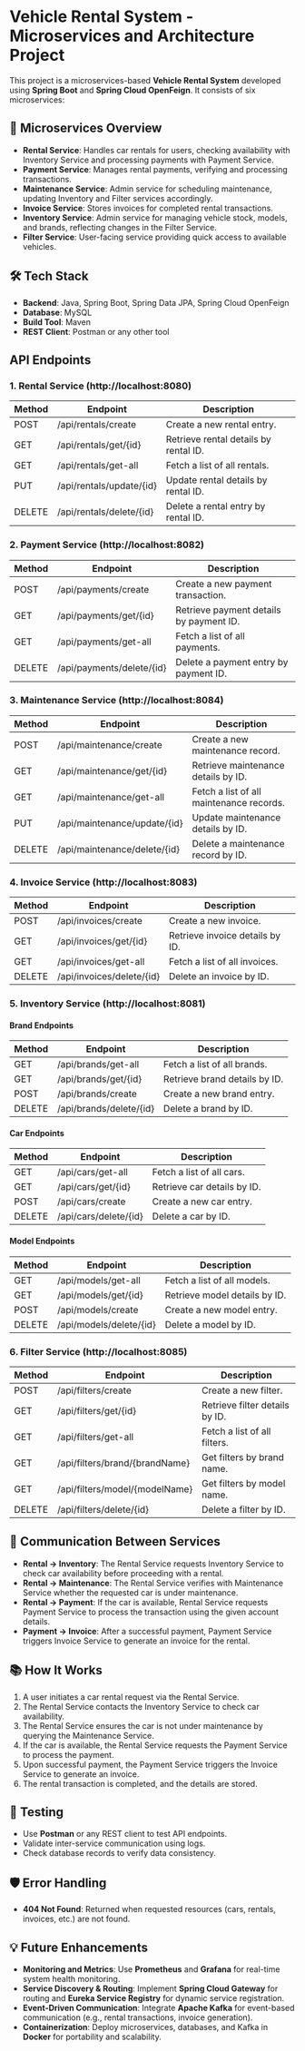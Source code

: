 # Vehicle Rental System - Microservices and Architecture Project

This project is a microservices-based **Vehicle Rental System** developed using **Spring Boot** and **Spring Cloud OpenFeign**. It consists of six microservices:

## 🏢 Microservices Overview

- **Rental Service**: Handles car rentals for users, checking availability with Inventory Service and processing payments with Payment Service.
- **Payment Service**: Manages rental payments, verifying and processing transactions.
- **Maintenance Service**: Admin service for scheduling maintenance, updating Inventory and Filter services accordingly.
- **Invoice Service**: Stores invoices for completed rental transactions.
- **Inventory Service**: Admin service for managing vehicle stock, models, and brands, reflecting changes in the Filter Service.
- **Filter Service**: User-facing service providing quick access to available vehicles.

## 🛠 Tech Stack

- **Backend**: Java, Spring Boot, Spring Data JPA, Spring Cloud OpenFeign
- **Database**: MySQL
- **Build Tool**: Maven
- **REST Client**: Postman or any other tool

## API Endpoints

### 1. Rental Service (http://localhost:8080)
| Method | Endpoint | Description |
|--------|---------|-------------|
| POST | /api/rentals/create | Create a new rental entry. |
| GET | /api/rentals/get/{id} | Retrieve rental details by rental ID. |
| GET | /api/rentals/get-all | Fetch a list of all rentals. |
| PUT | /api/rentals/update/{id} | Update rental details by rental ID. |
| DELETE | /api/rentals/delete/{id} | Delete a rental entry by rental ID. |

### 2. Payment Service (http://localhost:8082)
| Method | Endpoint | Description |
|--------|---------|-------------|
| POST | /api/payments/create | Create a new payment transaction. |
| GET | /api/payments/get/{id} | Retrieve payment details by payment ID. |
| GET | /api/payments/get-all | Fetch a list of all payments. |
| DELETE | /api/payments/delete/{id} | Delete a payment entry by payment ID. |

### 3. Maintenance Service (http://localhost:8084)
| Method | Endpoint | Description |
|--------|---------|-------------|
| POST | /api/maintenance/create | Create a new maintenance record. |
| GET | /api/maintenance/get/{id} | Retrieve maintenance details by ID. |
| GET | /api/maintenance/get-all | Fetch a list of all maintenance records. |
| PUT | /api/maintenance/update/{id} | Update maintenance details by ID. |
| DELETE | /api/maintenance/delete/{id} | Delete a maintenance record by ID. |

### 4. Invoice Service (http://localhost:8083)
| Method | Endpoint | Description |
|--------|---------|-------------|
| POST | /api/invoices/create | Create a new invoice. |
| GET | /api/invoices/get/{id} | Retrieve invoice details by ID. |
| GET | /api/invoices/get-all | Fetch a list of all invoices. |
| DELETE | /api/invoices/delete/{id} | Delete an invoice by ID. |

### 5. Inventory Service (http://localhost:8081)
#### Brand Endpoints
| Method | Endpoint | Description |
|--------|---------|-------------|
| GET | /api/brands/get-all | Fetch a list of all brands. |
| GET | /api/brands/get/{id} | Retrieve brand details by ID. |
| POST | /api/brands/create | Create a new brand entry. |
| DELETE | /api/brands/delete/{id} | Delete a brand by ID. |

#### Car Endpoints
| Method | Endpoint | Description |
|--------|---------|-------------|
| GET | /api/cars/get-all | Fetch a list of all cars. |
| GET | /api/cars/get/{id} | Retrieve car details by ID. |
| POST | /api/cars/create | Create a new car entry. |
| DELETE | /api/cars/delete/{id} | Delete a car by ID. |

#### Model Endpoints
| Method | Endpoint | Description |
|--------|---------|-------------|
| GET | /api/models/get-all | Fetch a list of all models. |
| GET | /api/models/get/{id} | Retrieve model details by ID. |
| POST | /api/models/create | Create a new model entry. |
| DELETE | /api/models/delete/{id} | Delete a model by ID. |

### 6. Filter Service (http://localhost:8085)
| Method | Endpoint | Description |
|--------|---------|-------------|
| POST | /api/filters/create | Create a new filter. |
| GET | /api/filters/get/{id} | Retrieve filter details by ID. |
| GET | /api/filters/get-all | Fetch a list of all filters. |
| GET | /api/filters/brand/{brandName} | Get filters by brand name. |
| GET | /api/filters/model/{modelName} | Get filters by model name. |
| DELETE | /api/filters/delete/{id} | Delete a filter by ID. |



## 🔗 Communication Between Services

- **Rental → Inventory**: The Rental Service requests Inventory Service to check car availability before proceeding with a rental.
- **Rental → Maintenance**: The Rental Service verifies with Maintenance Service whether the requested car is under maintenance.
- **Rental → Payment**: If the car is available, Rental Service requests Payment Service to process the transaction using the given account details.
- **Payment → Invoice**: After a successful payment, Payment Service triggers Invoice Service to generate an invoice for the rental.

## 📚 How It Works

1. A user initiates a car rental request via the Rental Service.
2. The Rental Service contacts the Inventory Service to check car availability.
3. The Rental Service ensures the car is not under maintenance by querying the Maintenance Service.
4. If the car is available, the Rental Service requests the Payment Service to process the payment.
5. Upon successful payment, the Payment Service triggers the Invoice Service to generate an invoice.
6. The rental transaction is completed, and the details are stored.

## 🧪 Testing

- Use **Postman** or any REST client to test API endpoints.
- Validate inter-service communication using logs.
- Check database records to verify data consistency.

## 🛡 Error Handling

- **404 Not Found**: Returned when requested resources (cars, rentals, invoices, etc.) are not found.

## 💡 Future Enhancements

- **Monitoring and Metrics**: Use **Prometheus** and **Grafana** for real-time system health monitoring.
- **Service Discovery & Routing**: Implement **Spring Cloud Gateway** for routing and **Eureka Service Registry** for dynamic service registration.
- **Event-Driven Communication**: Integrate **Apache Kafka** for event-based communication (e.g., rental transactions, invoice generation).
- **Containerization**: Deploy microservices, databases, and Kafka in **Docker** for portability and scalability.

